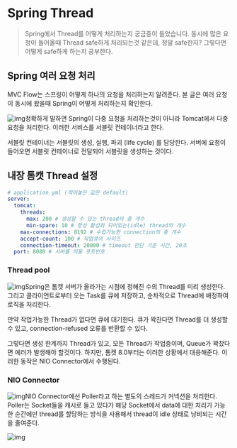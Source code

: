 # Spring Thread

> Spring에서 Thread를 어떻게 처리하는지 궁금증이 들었습니다. 동시에 많은 요청이 들어올때 Thread safe하게 처리되는것 같은데, 정말 safe한지? 그렇다면 어떻게 safe하게 하는지 공부한다.

## Spring 여러 요청 처리

MVC Flow는 스프링이 어떻게 하나의 요청을 처리하는지 알려준다. 본 글은 여러 요청이 동시에 왔을때 Spring이 어떻게 처리하는지 확인한다.

![img](https://www.notion.so/image/https%3A%2F%2Fs3-us-west-2.amazonaws.com%2Fsecure.notion-static.com%2F3856fd0e-85c0-4670-8476-39bad53368b3%2FUntitled.png?table=block&id=5f5eab91-af92-40e6-bb3e-59786eef62bb&spaceId=d63fd706-3d84-46de-bed5-a315277ec10a&width=1920&userId=878ba2cc-ea9d-4360-af76-79b5c3031b62&cache=v2)정확하게 말하면 Spring이 다중 요청을 처리하는것이 아니라 Tomcat에서 다중 요청을 처리한다. 이러한 서비스를 서블릿 컨테이너라고 한다.

서블릿 컨테이너는 서블릿의 생성, 실행, 파괴 (life cycle) 를 담당한다. 서버에 요청이 들어오면 서블릿 컨테이너로 전달되어 서블릿을 생성하는 것이다.

## 내장 톰캣 Thread 설정

```yaml
# application.yml (적어놓은 값은 default)
server:
  tomcat:
    threads:
      max: 200 # 생성할 수 있는 thread의 총 개수
      min-spare: 10 # 항상 활성화 되어있는(idle) thread의 개수
    max-connections: 8192 # 수립가능한 connection의 총 개수
    accept-count: 100 # 작업큐의 사이즈
    connection-timeout: 20000 # timeout 판단 기준 시간, 20초
  port: 8080 # 서버를 띄울 포트번호
```

### Thread pool

![img](https://www.notion.so/image/https%3A%2F%2Fs3-us-west-2.amazonaws.com%2Fsecure.notion-static.com%2Fa48cb11b-9783-4a7f-aeeb-647975788311%2FUntitled.png?table=block&id=99fafcd6-c377-4ffc-9e08-df542954bb6b&spaceId=d63fd706-3d84-46de-bed5-a315277ec10a&width=1920&userId=878ba2cc-ea9d-4360-af76-79b5c3031b62&cache=v2)Spring은 톰캣 서버가 올라가는 시점에 정해진 수의 Thread를 미리 생성한다. 그리고 클라이언트로부터 오는 Task를 큐에 저장하고, 순차적으로 Thread에 배정하여 로직을 처리한다.

만약 작업가능한 Thread가 없다면 큐에 대기한다. 큐가 꽉찬다면 Thread를 더 생성할 수 있고, connection-refused 오류를 반환할 수 있다.

그렇다면 생성 한계까지 Thread가 있고, 모든 Thread가 작업중이며, Queue가 꽉찼다면 에러가 발생해야 할것이다. 하지만, 톰켓 8.0부터는 이러한 상황에서 대응해준다. 이러한 동작은 NIO Connector에서 수행된다.

### NIO Connector

![img](https://www.notion.so/image/https%3A%2F%2Fs3-us-west-2.amazonaws.com%2Fsecure.notion-static.com%2Feb254143-5967-48e8-91d2-f48f5c96a564%2FUntitled.png?table=block&id=b0c9cab3-df6e-4dcf-87f6-cab575a8663a&spaceId=d63fd706-3d84-46de-bed5-a315277ec10a&width=1920&userId=878ba2cc-ea9d-4360-af76-79b5c3031b62&cache=v2)NIO Connector에선 Poller라고 하는 별도의 스레드가 커넥션을 처리한다. Poller는 Socket들을 캐시로 들고 있다가 해당 Socket에서 data에 대한 처리가 가능한 순간에만 thread를 할당하는 방식을 사용해서 thread이 idle 상태로 낭비되는 시간을 줄여준다.

![img](https://www.notion.so/image/https%3A%2F%2Fs3-us-west-2.amazonaws.com%2Fsecure.notion-static.com%2F213eea46-8241-4e8d-ab85-c60a84244e99%2FUntitled.png?table=block&id=6323c7ff-8843-4844-a598-8e7064828ed7&spaceId=d63fd706-3d84-46de-bed5-a315277ec10a&width=1920&userId=878ba2cc-ea9d-4360-af76-79b5c3031b62&cache=v2)
